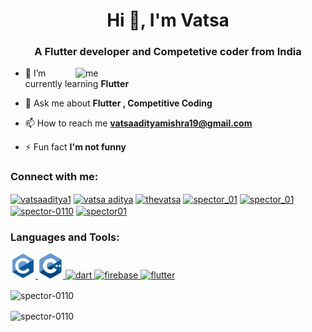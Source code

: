 <h1 align="center">Hi 👋, I'm Vatsa</h1>
<h3 align="center">A Flutter developer and Competetive coder from India</h3>
<img align="right" alt="me" width="400" src="https://www.google.com/url?sa=i&url=https%3A%2F%2Fmonophy.com%2Fgifs%2Ffire-computer-nerd-g79am6uuZJKSc&psig=AOvVaw2mgkTLXyd8TPV7JJEu5gtr&ust=1682329782255000&source=images&cd=vfe&ved=0CBEQjRxqFwoTCNDBv_rcv_4CFQAAAAAdAAAAABAb">



- 🌱 I’m currently learning **Flutter**

- 💬 Ask me about **Flutter , Competitive Coding**

- 📫 How to reach me **vatsaadityamishra19@gmail.com**

- ⚡ Fun fact **I'm not funny**

<h3 align="left">Connect with me:</h3>
<p align="left">
<a href="https://twitter.com/vatsaaditya1" target="blank"><img align="center" src="https://raw.githubusercontent.com/rahuldkjain/github-profile-readme-generator/master/src/images/icons/Social/twitter.svg" alt="vatsaaditya1" height="30" width="40" /></a>
<a href="https://linkedin.com/in/vatsa aditya" target="blank"><img align="center" src="https://raw.githubusercontent.com/rahuldkjain/github-profile-readme-generator/master/src/images/icons/Social/linked-in-alt.svg" alt="vatsa aditya" height="30" width="40" /></a>
<a href="https://instagram.com/thevatsa" target="blank"><img align="center" src="https://raw.githubusercontent.com/rahuldkjain/github-profile-readme-generator/master/src/images/icons/Social/instagram.svg" alt="thevatsa" height="30" width="40" /></a>
<a href="https://www.codechef.com/users/spector_01" target="blank"><img align="center" src="https://cdn.jsdelivr.net/npm/simple-icons@3.1.0/icons/codechef.svg" alt="spector_01" height="30" width="40" /></a>
<a href="https://codeforces.com/profile/spector_01" target="blank"><img align="center" src="https://raw.githubusercontent.com/rahuldkjain/github-profile-readme-generator/master/src/images/icons/Social/codeforces.svg" alt="spector_01" height="30" width="40" /></a>
<a href="https://www.leetcode.com/spector-0110" target="blank"><img align="center" src="https://raw.githubusercontent.com/rahuldkjain/github-profile-readme-generator/master/src/images/icons/Social/leet-code.svg" alt="spector-0110" height="30" width="40" /></a>
<a href="https://auth.geeksforgeeks.org/user/spector01" target="blank"><img align="center" src="https://raw.githubusercontent.com/rahuldkjain/github-profile-readme-generator/master/src/images/icons/Social/geeks-for-geeks.svg" alt="spector01" height="30" width="40" /></a>
</p>

<h3 align="left">Languages and Tools:</h3>
<p align="left"> <a href="https://www.cprogramming.com/" target="_blank" rel="noreferrer"> <img src="https://raw.githubusercontent.com/devicons/devicon/master/icons/c/c-original.svg" alt="c" width="40" height="40"/> </a> <a href="https://www.w3schools.com/cpp/" target="_blank" rel="noreferrer"> <img src="https://raw.githubusercontent.com/devicons/devicon/master/icons/cplusplus/cplusplus-original.svg" alt="cplusplus" width="40" height="40"/> </a> <a href="https://dart.dev" target="_blank" rel="noreferrer"> <img src="https://www.vectorlogo.zone/logos/dartlang/dartlang-icon.svg" alt="dart" width="40" height="40"/> </a> <a href="https://firebase.google.com/" target="_blank" rel="noreferrer"> <img src="https://www.vectorlogo.zone/logos/firebase/firebase-icon.svg" alt="firebase" width="40" height="40"/> </a> <a href="https://flutter.dev" target="_blank" rel="noreferrer"> <img src="https://www.vectorlogo.zone/logos/flutterio/flutterio-icon.svg" alt="flutter" width="40" height="40"/> </a> </p>

<p><img align="center" src="https://github-readme-stats.vercel.app/api/top-langs?username=spector-0110&show_icons=true&locale=en&layout=compact" alt="spector-0110" /></p>

<p><img align="center" src="https://github-readme-streak-stats.herokuapp.com/?user=spector-0110&" alt="spector-0110" /></p>
